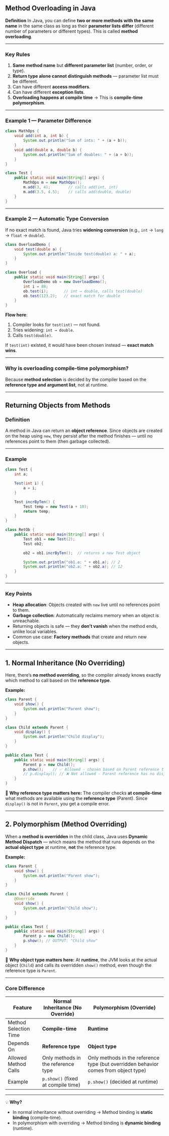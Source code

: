 ## **Method Overloading in Java**

**Definition**
In Java, you can define **two or more methods with the same name** in the same class as long as their **parameter lists differ** (different number of parameters or different types).
This is called **method overloading**.

---

### **Key Rules**

1. **Same method name** but **different parameter list** (number, order, or type).
2. **Return type alone cannot distinguish methods** — parameter list must be different.
3. Can have different **access modifiers**.
4. Can have different **exception lists**.
5. **Overloading happens at compile time** → This is **compile-time polymorphism**.

---

### **Example 1 — Parameter Difference**

```java
class MathOps {
    void add(int a, int b) {
        System.out.println("Sum of ints: " + (a + b));
    }
    void add(double a, double b) {
        System.out.println("Sum of doubles: " + (a + b));
    }
}

class Test {
    public static void main(String[] args) {
        MathOps m = new MathOps();
        m.add(3, 4);        // calls add(int, int)
        m.add(3.5, 4.5);    // calls add(double, double)
    }
}
```

---

### **Example 2 — Automatic Type Conversion**

If no exact match is found, Java tries **widening conversion** (e.g., `int` → `long` → `float` → `double`).

```java
class OverloadDemo {
    void test(double a) {
        System.out.println("Inside test(double) a: " + a);
    }
}

class Overload {
    public static void main(String[] args) {
        OverloadDemo ob = new OverloadDemo();
        int i = 88;
        ob.test(i);       // int → double, calls test(double)
        ob.test(123.2);   // exact match for double
    }
}
```

**Flow here**:

1. Compiler looks for `test(int)` — not found.
2. Tries widening: `int → double`.
3. Calls `test(double)`.

If `test(int)` existed, it would have been chosen instead — **exact match wins**.

---

### **Why is overloading compile-time polymorphism?**

Because **method selection** is decided by the compiler based on the **reference type and argument list**, not at runtime.

---

## **Returning Objects from Methods**

### **Definition**

A method in Java can return an **object reference**.
Since objects are created on the heap using `new`, they persist after the method finishes — until no references point to them (then garbage collected).

---

### **Example**

```java
class Test {
    int a;

    Test(int i) {
        a = i;
    }

    Test incrByTen() {
        Test temp = new Test(a + 10);
        return temp;
    }
}

class RetOb {
    public static void main(String[] args) {
        Test ob1 = new Test(2);
        Test ob2;

        ob2 = ob1.incrByTen();  // returns a new Test object

        System.out.println("ob1.a: " + ob1.a); // 2
        System.out.println("ob2.a: " + ob2.a); // 12
    }
}
```

---

### **Key Points**

* **Heap allocation**: Objects created with `new` live until no references point to them.
* **Garbage collection**: Automatically reclaims memory when an object is unreachable.
* Returning objects is safe — they **don’t vanish** when the method ends, unlike local variables.
* Common use case: **Factory methods** that create and return new objects.

---

## **1. Normal Inheritance (No Overriding)**

Here, there’s **no method overriding**, so the compiler already knows exactly which method to call based on the **reference type**.

**Example:**

```java
class Parent {
    void show() {
        System.out.println("Parent show");
    }
}

class Child extends Parent {
    void display() {
        System.out.println("Child display");
    }
}

public class Test {
    public static void main(String[] args) {
        Parent p = new Child();
        p.show();    // ✅ Allowed - chosen based on Parent reference type
        // p.display(); // ❌ Not allowed - Parent reference has no display() method
    }
}
```

📌 **Why reference type matters here:**
The compiler checks **at compile-time** what methods are available using the **reference type** (Parent).
Since `display()` is not in `Parent`, you get a compile error.

---

## **2. Polymorphism (Method Overriding)**

When a **method is overridden** in the child class, Java uses **Dynamic Method Dispatch** — which means the method that runs depends on the **actual object type** at runtime, **not** the reference type.

**Example:**

```java
class Parent {
    void show() {
        System.out.println("Parent show");
    }
}

class Child extends Parent {
    @Override
    void show() {
        System.out.println("Child show");
    }
}

public class Test {
    public static void main(String[] args) {
        Parent p = new Child();
        p.show(); // OUTPUT: "Child show"
    }
}
```

📌 **Why object type matters here:**
At **runtime**, the JVM looks at the actual object (`Child`) and calls its overridden `show()` method, even though the reference type is `Parent`.

---

### **Core Difference**

| Feature               | Normal Inheritance (No Override)   | Polymorphism (Override)                                                             |
| --------------------- | ---------------------------------- | ----------------------------------------------------------------------------------- |
| Method Selection Time | **Compile-time**                   | **Runtime**                                                                         |
| Depends On            | **Reference type**                 | **Object type**                                                                     |
| Allowed Method Calls  | Only methods in the reference type | Only methods in the reference type (but overridden behavior comes from object type) |
| Example               | `p.show()` (fixed at compile time) | `p.show()` (decided at runtime)                                                     |

---

💡 **Why?**

* In normal inheritance without overriding → Method binding is **static binding** (compile-time).
* In polymorphism with overriding → Method binding is **dynamic binding** (runtime).


